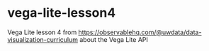 # vega-lite-lesson4

Vega Lite lesson 4 from https://observablehq.com/@uwdata/data-visualization-curriculum about the Vega Lite API
